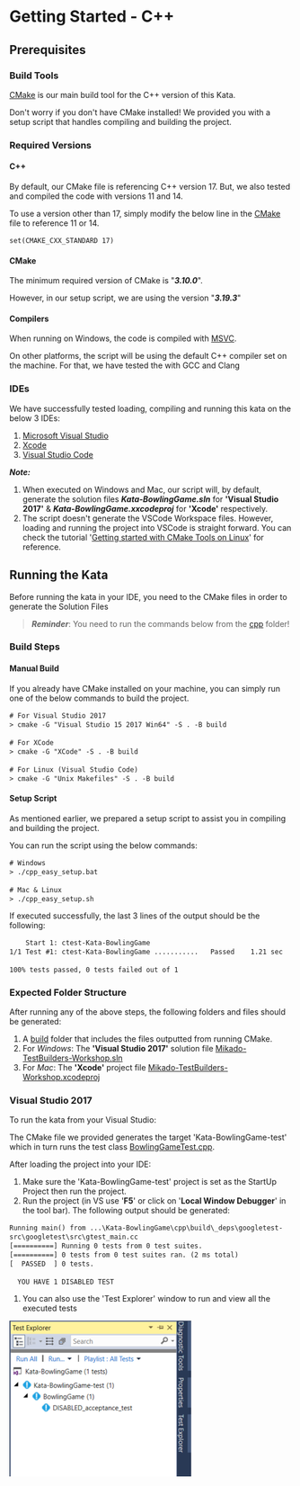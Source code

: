 # Getting Started - C++

## Prerequisites 

### Build Tools 

[CMake](https://cmake.org/) is our main build tool for the C++ version of this Kata.

Don't worry if you don't have CMake installed! 
We provided you with a setup script that handles compiling and building the project. 
 
### Required Versions 

#### C++ 

By default, our CMake file is referencing C++ version 17. But, we also tested and 
compiled the code with versions 11 and 14. 

To use a version other than 17, simply modify the below line in the [CMake](./CMakeLists.txt)
file to reference 11 or 14.  

```shell
set(CMAKE_CXX_STANDARD 17)
```

#### CMake
The minimum required version of CMake is "***3.10.0***". 

However, in our setup script, we are using the version "***3.19.3***"

#### Compilers 

When running on Windows, the code is compiled with [MSVC](https://docs.microsoft.com/en-us/cpp/build/reference/compiling-a-c-cpp-program?view=msvc-160). 

On other platforms, the script will be using the default C++ compiler set on the machine. 
For that, we have tested the with GCC and Clang

### IDEs 
We have successfully tested loading, compiling and running this kata on the below 3 IDEs: 
1. [Microsoft Visual Studio](https://visualstudio.microsoft.com/)
1. [Xcode](https://developer.apple.com/xcode/)
1. [Visual Studio Code](https://code.visualstudio.com/)

***Note:*** 

1. When executed on Windows and Mac, our script will, by default, generate the solution files ***Kata-BowlingGame.sln*** for **'Visual Studio 2017'** & ***Kata-BowlingGame.xxcodeproj*** for **'Xcode'** respectively. 
1. The script doesn't generate the VSCode Workspace files. However, loading and running the project into VSCode is straight forward. You can check the tutorial '[Getting started with CMake Tools on Linux](https://code.visualstudio.com/docs/cpp/cmake-linux#:~:text=ready%20to%20build.-,Open%20the%20Command%20Palette%20(Ctrl%2BShift%2BP)%20and,CMake%20Tools%20builds%20all%20targets.)' for reference. 

## Running the Kata 

Before running the kata in your IDE, you need to the CMake files in order to generate the Solution Files

> ***Reminder***:  You need to run the commands below from the [cpp](.) folder!

### Build Steps
#### Manual Build  

If you already have CMake installed on your machine, you can simply run one of the below commands to build the project. 

```shell
# For Visual Studio 2017 
> cmake -G "Visual Studio 15 2017 Win64" -S . -B build

# For XCode  
> cmake -G "XCode" -S . -B build

# For Linux (Visual Studio Code)
> cmake -G "Unix Makefiles" -S . -B build
```

#### Setup Script 

As mentioned earlier, we prepared a setup script to assist you in compiling and building the project. 

You can run the script using the below commands: 

```shell
# Windows
> ./cpp_easy_setup.bat

# Mac & Linux 
> ./cpp_easy_setup.sh
```

If executed successfully, the last 3 lines of the output should be the following: 

```shell
    Start 1: ctest-Kata-BowlingGame
1/1 Test #1: ctest-Kata-BowlingGame ...........   Passed    1.21 sec

100% tests passed, 0 tests failed out of 1
```

### Expected Folder Structure

After running any of the above steps, the following folders and files should be generated:
1. A [build](./build) folder that includes the files outputted from running CMake.
1. For *Windows*: The **'Visual Studio 2017'** solution file [Mikado-TestBuilders-Workshop.sln](./build/Kata-BowlingGame.sln)
1. For *Mac*: The **'Xcode'** project file [Mikado-TestBuilders-Workshop.xcodeproj](./build/Kata-BowlingGame.xcodeproj)

### Visual Studio 2017

To run the kata from your Visual Studio:

The CMake file we provided generates the target 'Kata-BowlingGame-test' 
which in turn runs the test class [BowlingGameTest.cpp](./test/BowlingGameTest.cpp). 

After loading the project into your IDE: 
1. Make sure the 'Kata-BowlingGame-test' project is set as the StartUp Project then run the project. 
1. Run the project (in VS use '**F5**' or click on '**Local Window Debugger**' in the tool bar). The following output should be generated: 
```shell
Running main() from ...\Kata-BowlingGame\cpp\build\_deps\googletest-src\googletest\src\gtest_main.cc
[==========] Running 0 tests from 0 test suites.
[==========] 0 tests from 0 test suites ran. (2 ms total)
[  PASSED  ] 0 tests.

  YOU HAVE 1 DISABLED TEST
```
1. You can also use the 'Test Explorer' window to run and view all the executed tests 

![Bowling Game_CPP_Tests](../images/BowlingGame-CPP-Tests.png)
